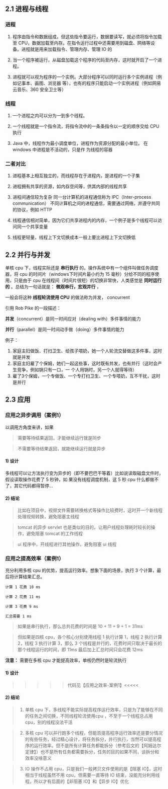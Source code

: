 ## 2.1 进程与线程

### 进程

1. 程序由指令和数据组成，但这些指令要运行，数据要读写，就必须将指令加载至 CPU，数据加载至内存。在指令运行过程中还需要用到磁盘、网络等设备。进程就是用来加载指令、管理内存、管理 IO 的

2. 当一个程序被运行，从磁盘加载这个程序的代码至内存，这时就开启了一个进程。

3. 进程就可以视为程序的一个实例。大部分程序可以同时运行多个实例进程（例如记事本、画图、浏览器
等），也有的程序只能启动一个实例进程（例如网易云音乐、360 安全卫士等）


### 线程

1. 一个进程之内可以分为一到多个线程。

2. 一个线程就是一个指令流，将指令流中的一条条指令以一定的顺序交给 CPU 执行

3. Java 中，线程作为最小调度单位，进程作为资源分配的最小单位。 在 windows 中进程是不活动的，只是作
为线程的容器


### 二者对比

1. 进程基本上相互独立的，而线程存在于进程内，是进程的一个子集

2. 进程拥有共享的资源，如内存空间等，供其内部的线程共享

3. 进程间通信较为复杂
   同一台计算机的进程通信称为 IPC（Inter-process communication）
   不同计算机之间的进程通信，需要通过网络，并遵守共同的协议，例如 HTTP

4. 线程通信相对简单，因为它们共享进程内的内存，一个例子是多个线程可以访问同一个共享变量

5. 线程更轻量，线程上下文切换成本一般上要比进程上下文切换低

## 2.2 并行与并发

单核 cpu 下，线程实际还是 **串行执行** 的。操作系统中有一个组件叫做任务调度器，将 cpu 的时间片（windows下时间片最小约为 15 毫秒）分给不同的程序使用，只是由于 cpu 在线程间（时间片很短）的切换非常快，人类感觉是 **同时运行的** 。总结为一句话就是： **微观串行，宏观并行** ，

一般会将这种 **线程轮流使用 CPU** 的做法称为并发， concurrent

引用 Rob Pike 的一段描述：

**并发**（concurrent）是同一时间应对（dealing with）多件事情的能力

**并行**（parallel）是同一时间动手做（doing）多件事情的能力

例子：
1. 家庭主妇做饭、打扫卫生、给孩子喂奶，她一个人轮流交替做这多件事，这时就是并发
2. 家庭主妇雇了个保姆，她们一起这些事，这时既有并发，也有并行（这时会产生竞争，例如锅只有一口，一
个人用锅时，另一个人就得等待）
3. 雇了3个保姆，一个专做饭、一个专打扫卫生、一个专喂奶，互不干扰，这时是并行

## 2.3 应用

### 应用之异步调用（案例1）

以调用方角度来讲，如果
>需要等待结果返回，才能继续运行就是同步

>不需要等待结果返回，就能继续运行就是异步

#### 1) 设计
多线程可以让方法执行变为异步的（即不要巴巴干等着）比如说读取磁盘文件时，假设读取操作花费了 5 秒钟，如
果没有线程调度机制，这 5 秒 cpu 什么都做不了，其它代码都得暂停...

#### 2) 结论
>比如在项目中，视频文件需要转换格式等操作比较费时，这时开一个新线程处理视频转换，避免阻塞主线程

>tomcat 的异步 servlet 也是类似的目的，让用户线程处理耗时较长的操作，避免阻塞 tomcat 的工作线程

>ui 程序中，开线程进行其他操作，避免阻塞 ui 线程


### 应用之提高效率（案例1）
充分利用多核 cpu 的优势，提高运行效率。想象下面的场景，执行 3 个计算，最后将计算结果汇总。
```
计算 1 花费 10 ms

计算 2 花费 11 ms

计算 3 花费 9 ms

汇总需要 1 ms
```
>如果是串行执行，那么总共花费的时间是 10 + 11 + 9 + 1 = 31ms

>但如果是四核 cpu，各个核心分别使用线程 1 执行计算 1，线程 2 执行计算 2，线程 3 执行计算 3，那么 3 个线程是并行的，花费时间只取决于最长的那个线程运行的时间，即 11ms 最后加上汇总时间只会花费 12ms

**注意：** 需要在多核 cpu 才能提高效率，单核仍然时是轮流执行

#### 1) 设计

>>>>> 代码见【应用之效率-案例1】<<<<<

#### 2) 结论
>1. 单核 cpu 下，多线程不能实际提高程序运行效率，只是为了能够在不同的任务之间切换，不同线程轮流使用cpu ，不至于一个线程总占用 cpu，别的线程没法干活

>2. 多核 cpu 可以并行跑多个线程，但能否提高程序运行效率还是要分情况的有些任务，经过精心设计，将任务拆分，并行执行，当然可以提高程序的运行效率。但不是所有计算任务都能拆分（参考后文的【阿姆达尔定律】）也不是所有任务都需要拆分，任务的目的如果不同，谈拆分和效率没啥意义

>3. IO 操作不占用 cpu，只是我们一般拷贝文件使用的是【阻塞 IO】，这时相当于线程虽然不用 cpu，但需要一直等待 IO 结束，没能充分利用线程。所以才有后面的【非阻塞 IO】和【异步 IO】优化
